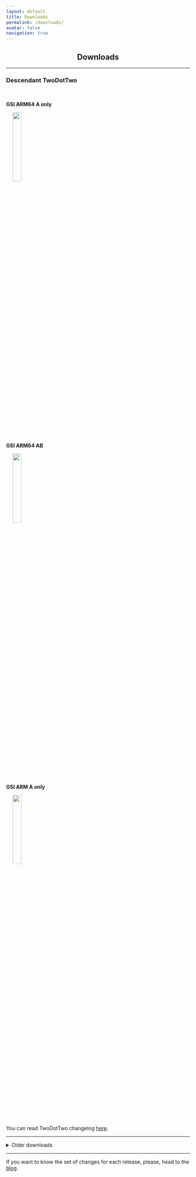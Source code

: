 ```yaml
---
layout: default
title: Downloads
permalink: /downloads/
avatar: false
navigation: true
---
```


<h2 align="center">Downloads</h2>

<hr>

### __Descendant TwoDotTwo__

<br>

__GSI ARM64 A only__

&emsp; <a href="http://bit.ly/2UslXMh" target="_blank"><img src="/assets/download.png" style="width: 22%"></a>

<br>

__GSI ARM64 AB__

&emsp; <a href="http://bit.ly/2Iaqf4I" target="_blank"><img src="/assets/download.png" style="width: 22%"></a>

<br>

__GSI ARM A only__

&emsp; <a href="http://bit.ly/2WGkeAx" target="_blank"><img src="/assets/download.png" style="width: 22%"></a>

<br>

You can read TwoDotTwo changelog <a href="https://descendant.github.io/blog/TwoDotTwo" target="_blank">here</a>.

---

<details><summary>
   <p style="
       display: inline;
             ">Older downloads</p>
   </summary>
<hr>
   
### __Descendant TwoDotOne__

__GSI ARM64 A only__

* [Download here](http://bit.ly/2EVhQjo)

__GSI ARM64 AB__

* [Download here](http://bit.ly/2IYNtwE)

__GSI ARM A only__

* [Download here](http://bit.ly/2XJgzDv)

---

### __Descendant TwoDotZero__   

__GSI ARM64 A only__

* [Download here](http://bit.ly/TwoDotZero_arm64_Aonly)

__GSI ARM64 AB__

* [Download here](http://bit.ly/TwoDotZero_arm64_AB)

__GSI ARM A only__

* [Download here](http://bit.ly/TwoDotZero_arm_aonly)

---
   
### __Descendant OneDotFive__

__GSI ARM64 A only__

* [Download here](https://bit.ly/onedotfiveaonly)

__GSI ARM64 AB__

* [Download here](https://bit.ly/onedotfiveab)

__GSI ARM A only__

* [Download here](https://bit.ly/onedotfivearm)

__Mediafire Mirror__

* [Download here](http://bit.ly/descendantmirror)

---   

### __Descendant OneDotFour__

__GSI ARM64 A only__

* [Download here](https://drive.google.com/open?id=1dpeGCkkhjRIyua5FcORr4eOxH_Mi0S3R)

__GSI ARM64 AB__

* [Download here](https://drive.google.com/open?id=1HswI5oX1wt0yCTTQQ9gcWvJYPxD5sU-x)

__GSI ARM A only__

* [Download here](https://drive.google.com/open?id=1Yjp3RXhCh4HNgjKOFzgy-QUMEjPT6f18)

---
  
### __Descendant OneDotThree__

__GSI ARM64 A only__

* [Download here](https://drive.google.com/open?id=1QoWG349BZd1ZAY7DdRCKQdfxEpoQaeXF)

__GSI ARM64 AB__

* [Download here](https://drive.google.com/open?id=13Ei2A2nYUEqjvfr9wcqESZg5FSFuJZAd)

__GSI ARM A only__

* [Download here](https://drive.google.com/open?id=1VDxjS-L0bAA604jxb2Fi6inTJQugJkEn)

---
  
### __Descendant OneDotTwo__

__GSI ARM64 A only__

* [Download here](https://drive.google.com/open?id=1-pxbGdHrdS7xicNqr9OJmHhY1IApZQeS)

__GSI ARM64 AB__

* [Download here](https://drive.google.com/open?id=1_Q_SWZpPWIPg8iKwvpyE8a8Q3daEnGe6)

---

### __Descendant OneDotOne__

__GSI ARM64 A only__

* [Download here](https://drive.google.com/open?id=187V7yq7yGmaIG6n-X1SIfCflWcaFgdXQ)

__GSI ARM64 AB__

* [Download here](https://drive.google.com/open?id=1BqPalGTwY_kwaAyL2JFRzozkSihgJQHg)

---

### __Descendant OneDotZero__

__GSI ARM64 A only__

* [Download here](https://drive.google.com/open?id=1L6O1m6MheQaYDoc0wFgjssIfFCzcPgov)

__GSI ARM64 AB__

* [Download here](https://drive.google.com/open?id=1jOa3xY6SXwe-zXd0aR6Nd-knEYDmW4vl)

</details>

<hr>

If you want to know the set of changes for each release, please, head to the [blog](https://descendant.github.io/blog/).


